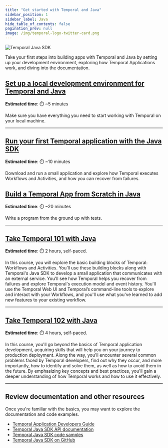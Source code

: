 ```yaml
---
title: "Get started with Temporal and Java"
sidebar_position: 1
sidebar_label: Java
hide_table_of_contents: false
pagination_prev: null
image: /img/temporal-logo-twitter-card.png
---
```


![Temporal Java SDK](/img/sdk_banners/banner_java.png)

Take your first steps into building apps with Temporal and Java by setting up your development environment, exploring how Temporal Applications work, and diving into the documentation.

## [Set up a local development environment for Temporal and Java](dev_environment/index.md)

**Estimated time**: ⏱️ ~5 minutes

Make sure you have everything you need to start working with Temporal on your local machine.

----

## [Run your first Temporal application with the Java SDK](first_program_in_java/index.md)

**Estimated time**: ⏱️ ~10 minutes

Download and run a small application and explore how Temporal executes Workflows and Activities, and how you can recover from failures.

## [Build a Temporal App from Scratch in Java](hello_world_in_java/index.md)

**Estimated time**: ⏱️ ~20 minutes

Write a program from the ground up with tests. 

----

## [Take Temporal 101 with Java](/courses/temporal_101/java.md)

**Estimated time**: ⏱️ 2 hours, self-paced.

In this course, you will explore the basic building blocks of Temporal: Workflows and Activities. You’ll use these building blocks along with Temporal's Java SDK to develop a small application that communicates with an external service. You'll see how Temporal helps you recover from failures and explore Temporal's execution model and event history. You'll use the Temporal Web UI and Temporal’s command-line tools to explore and interact with your Workflows, and you'll use what you've learned to add new features to your existing workflow.

----

## [Take Temporal 102 with Java](/courses/temporal_102/java.md)

**Estimated time**: ⏱️ 4 hours, self-paced.

In this course, you'll go beyond the basics of Temporal application development, acquiring skills that will help you on your journey to production deployment. Along the way, you'll encounter several common problems faced by Temporal developers, find out why they occur, and more importantly, how to identify and solve them, as well as how to avoid them in the future. By emphasizing key concepts and best practices, you'll gain a deeper understanding of how Temporal works and how to use it effectively.

----

## Review documentation and other resources

Once you're familiar with the basics, you may want to explore the documentation and code examples.

* [Temporal Application Developers Guide](https://docs.temporal.io/dev-guide/java)
* [Temporal Java SDK API documentation](https://www.javadoc.io/doc/io.temporal/temporal-sdk/latest/index.html)
* [Temporal Java SDK code samples](https://github.com/temporalio/samples-java)
* [Temporal Java SDK on GitHub](https://github.com/temporalio/sdk-java)
